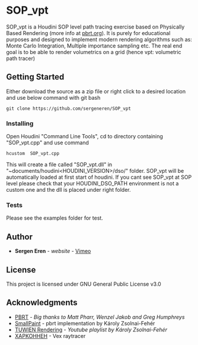 # SOP_vpt
SOP_vpt is a Houdini SOP level path tracing exercise based on Physically Based Rendering (more info at [pbrt.org](pbrt.org)). It is purely for educational purposes and designed to implement modern rendering algorithms such as: Monte Carlo Integration, Multiple importance sampling etc. The real end goal is to be able to render volumetrics on a grid (hence vpt: volumetric path tracer) 

## Getting Started
Either download the source as a zip file or right click to a desired location and use below command with git bash
```
git clone https://github.com/sergeneren/SOP_vpt
```
### Installing

Open Houdini "Command Line Tools", cd to directory containing "SOP_vpt.cpp" and use command 
```
hcustom  SOP_vpt.cpp
```
 This will create a file called "SOP_vpt.dll" in "~documents/houdini<HOUDINI_VERSION>/dso/" folder. SOP_vpt will be automatically loaded at first start of houdini. If you cant see SOP_vpt at SOP level please check that your HOUDINI_DSO_PATH environment is not a custom one and the dll is placed under right folder.  
 
### Tests
 
Please see the examples folder for test.  

## Author

* **Sergen Eren** - *website* - [Vimeo](Vimeo.com/sergeneren)

## License
This project is licensed under GNU General Public License v3.0

## Acknowledgments
* [PBRT](https://github.com/mmp/pbrt-v3/) - *Big thanks to Matt Pharr, Wenzel Jakob and Greg Humphreys*
* [SmallPaint](https://users.cg.tuwien.ac.at/zsolnai/gfx/smallpaint/) - pbrt implementation by Károly Zsolnai-Fehér
* [TUWIEN Rendering](https://youtu.be/pjc1QAI6zS0) - *Youtube playlist by Károly Zsolnai-Fehér*
* [XAPKOHHEH](https://vimeo.com/189423315) - Vex raytracer
